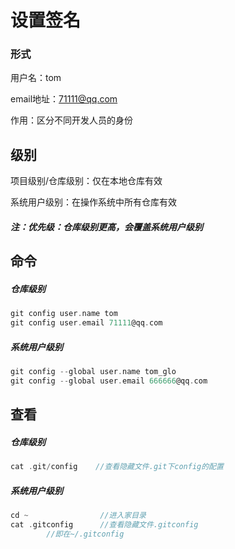 # 设置签名

### 形式

用户名：tom

email地址：71111@qq.com

作用：区分不同开发人员的身份



## 级别

项目级别/仓库级别：仅在本地仓库有效

系统用户级别：在操作系统中所有仓库有效

##### 注：优先级：仓库级别更高，会覆盖系统用户级别



## 命令

##### 仓库级别

```c
git config user.name tom
git config user.email 71111@qq.com
```

##### 系统用户级别

```c
git config --global user.name tom_glo
git config --global user.email 666666@qq.com
```



## 查看

##### 仓库级别

```c
cat .git/config    //查看隐藏文件.git下config的配置
```

##### 系统用户级别

```c
cd ~				//进入家目录
cat .gitconfig		//查看隐藏文件.gitconfig
    	//即在~/.gitconfig
```



